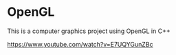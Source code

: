 # OpenGL
This is a computer graphics project using OpenGL in C++

https://www.youtube.com/watch?v=E7UQYGunZBc

